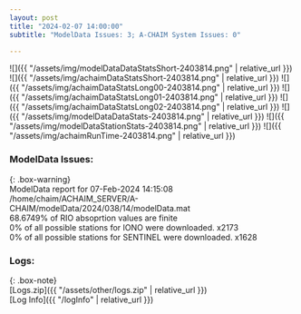 ```yaml
---
layout: post
title: "2024-02-07 14:00:00"
subtitle: "ModelData Issues: 3; A-CHAIM System Issues: 0"

---
```


![]({{ "/assets/img/modelDataDataStatsShort-2403814.png" | relative_url }})
![]({{ "/assets/img/achaimDataStatsShort-2403814.png" | relative_url }})
![]({{ "/assets/img/achaimDataStatsLong00-2403814.png" | relative_url }})
![]({{ "/assets/img/achaimDataStatsLong01-2403814.png" | relative_url }})
![]({{ "/assets/img/achaimDataStatsLong02-2403814.png" | relative_url }})
![]({{ "/assets/img/modelDataDataStats-2403814.png" | relative_url }})
![]({{ "/assets/img/modelDataStationStats-2403814.png" | relative_url }})
![]({{ "/assets/img/achaimRunTime-2403814.png" | relative_url }})


### ModelData Issues:  
  
{: .box-warning}  
 ModelData report for 07-Feb-2024 14:15:08   
 /home/chaim/ACHAIM_SERVER/A-CHAIM/modelData/2024/038/14/modelData.mat   
 68.6749% of RIO absoprtion values are finite   
 0% of all possible stations for IONO were downloaded. x2173   
 0% of all possible stations for SENTINEL were downloaded. x1628   
  


### Logs:  
  
{: .box-note}  
[Logs.zip]({{ "/assets/other/logs.zip" | relative_url }})  
[Log Info]({{ "/logInfo" | relative_url }})  
